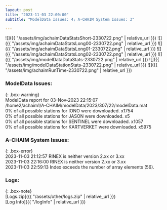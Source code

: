 ```yaml
---
layout: post
title: "2023-11-03 22:00:00"
subtitle: "ModelData Issues: 4; A-CHAIM System Issues: 3"

---
```


![]({{ "/assets/img/achaimDataStatsShort-2330722.png" | relative_url }})
![]({{ "/assets/img/achaimDataStatsLong00-2330722.png" | relative_url }})
![]({{ "/assets/img/achaimDataStatsLong01-2330722.png" | relative_url }})
![]({{ "/assets/img/achaimDataStatsLong02-2330722.png" | relative_url }})
![]({{ "/assets/img/modelDataDataStats-2330722.png" | relative_url }})
![]({{ "/assets/img/modelDataStationStats-2330722.png" | relative_url }})
![]({{ "/assets/img/achaimRunTime-2330722.png" | relative_url }})


### ModelData Issues:  
  
{: .box-warning}  
 ModelData report for 03-Nov-2023 22:15:07   
 /home2/achaim1/A-CHAIM/modelData/2023/307/22/modelData.mat   
 0% of all possible stations for IONO were downloaded. x1754   
 0% of all possible stations for JASON were downloaded. x5   
 0% of all possible stations for SENTINEL were downloaded. x1057   
 0% of all possible stations for KARTVERKET were downloaded. x5975   
  
### A-CHAIM System Issues:  
  
{: .box-error}  
2023-11-03 21:12:57 RINEX is neither version 2.xx or 3.xx  
2023-11-03 22:16:00 RINEX is neither version 2.xx or 3.xx  
2023-11-03 22:59:13 Index exceeds the number of array elements (56).  

### Logs:  
  
{: .box-note}  
[Logs.zip]({{ "/assets/other/logs.zip" | relative_url }})  
[Log Info]({{ "/logInfo" | relative_url }})  
